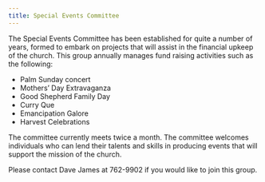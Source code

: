 ```yaml
---
title: Special Events Committee
---
```

The Special Events Committee has been established for quite a number of  years, formed to embark on projects that will assist in the financial upkeep of the church.  This group annually manages fund raising activities such as the following:
* Palm Sunday concert
* Mothers’ Day Extravaganza
* Good Shepherd Family Day
* Curry Que
* Emancipation Galore
* Harvest Celebrations

The committee currently meets twice a month. The committee welcomes individuals who can lend their talents and skills in producing events that will support the mission of the church.

Please contact Dave James at 762-9902 if you would like to join this group.
